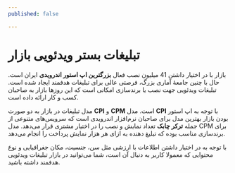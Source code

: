 ```yaml
---
published: false

---
```

# تبلیغات بستر ویدئویی بازار

بازار با در اختیار داشتن 41 میلیون نصب فعال **بزرگترین اپ استور اندرویدی** ایران است. حال با چنین جامعۀ آماری بزرگ، فرصتی عالی برای تبلیغات هدفمند ایجاد شده است. تبلیغات ویدئویی جهت نصب یا برندسازی امکانی است که این روزها بازار به صاحبان کسب و کار ارائه داده است.

مدل تبلیغات در بازار به دو صورت **CPI** و **CPM** است. مدل **CPI** با توجه به اپ استور بودن بازار بهترین مدل برای صاحبان نرم‌افزار اندرویدی است که سرویس‌های متنوعی از جمله **ترکر چابک** تعداد نمایش و نصب را در اختیار مشتری قرار می‌دهد. مدل CPM برای برندسازی مناسب بوده که تبلیغ دهنده به ازای هر هزار نمایش پرداخت را انجام می‌دهد.

با توجه به در اختیار داشتن اطلاعات با ارزشی مثل سن، جنسیت، مکان جغرافیایی و نوع محتوایی که معمولا کاربر به دنبال آن است، شما می‌توانید در بازار تبلیغات ویدئویی هدفمند داشته باشید.